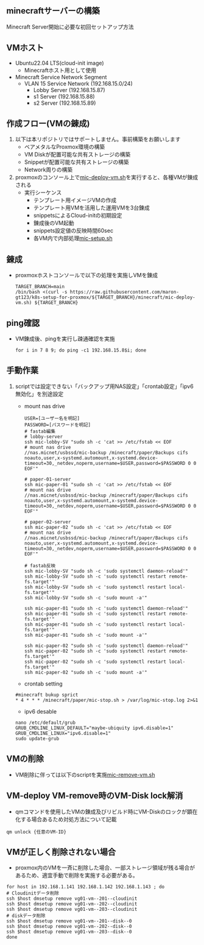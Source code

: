 ##  minecraftサーバーの構築
Minecraft Server開始に必要な初回セットアップ方法

## VMホスト<br>
+ Ubuntu22.04 LTS(cloud-init image)<br>
  + Minecraftホスト用として使用<br>
+ Minecraft Service Network Segment<br>
  + VLAN 15 Service Network (192.168.15.0/24)<br>
    + Lobby Server (192.168.15.87)<br>
    + s1 Server (192.168.15.88)<br>
    + s2 Server (192.168.15.89)<br>

## 作成フロー(VMの錬成)<br>
1. 以下は本リポジトリではサポートしません。事前構築をお願いします<br>
    + ベアメタルなProxmox環境の構築
    + VM Diskが配置可能な共有ストレージの構築
    + Snippetが配置可能な共有ストレージの構築
    + Network周りの構築
2. proxmoxのコンソール上で[mic-deploy-vm.sh](https://github.com/maron-gt123/k8s-setup-for-proxmox/blob/main/minecraft/mic-deploy-vm.sh)を実行すると、各種VMが錬成される<br>
    + 実行シーケンス
      + テンプレート用イメージVMの作成
      + テンプレート用VMを活用した運用VMを3台錬成 
      + snippetsによるCloud-initの初期設定
      + 錬成後のVM起動
      + snippets設定値の反映時間60sec
      + 各VM内で内部処理[mic-setup.sh](https://github.com/maron-gt123/k8s-setup-for-proxmox/blob/main/minecraft/minecraft-setup.sh)
      
## 錬成
* proxmoxホストコンソールで以下の処理を実施しVMを錬成

      TARGET_BRANCH=main
      /bin/bash <(curl -s https://raw.githubusercontent.com/maron-gt123/k8s-setup-for-proxmox/${TARGET_BRANCH}/minecraft/mic-deploy-vm.sh) ${TARGET_BRANCH}

##  ping確認
+ VM錬成後、pingを実行し疎通確認を実施

      for i in 7 8 9; do ping -c1 192.168.15.8$i; done 
                  
##  手動作業<br>
1. scriptでは設定できない「バックアップ用NAS設定」「crontab設定」「ipv6無効化」を別途設定
    + mount nas drive
       
          USER=[ユーザー名を明記]
          PASSWORD=[パスワードを明記]
          # fastab編集
          # lobby-server
          ssh mic-lobby-SV "sudo sh -c 'cat >> /etc/fstab << EOF
          # mount nas drive
          //nas.micnet/usbssd/mic-backup /minecraft/paper/Backups cifs noauto,user,x-systemd.automount,x-systemd.device-timeout=30,_netdev,noperm,username=$USER,password=$PASSWORD 0 0
          EOF'"
          
          # paper-01-server
          ssh mic-paper-01 "sudo sh -c 'cat >> /etc/fstab << EOF
          # mount nas drive
          //nas.micnet/usbssd/mic-backup /minecraft/paper/Backups cifs noauto,user,x-systemd.automount,x-systemd.device-timeout=30,_netdev,noperm,username=$USER,password=$PASSWORD 0 0
          EOF'"
          
          # paper-02-server
          ssh mic-paper-02 "sudo sh -c 'cat >> /etc/fstab << EOF
          # mount nas drive
          //nas.micnet/usbssd/mic-backup /minecraft/paper/Backups cifs noauto,user,x-systemd.automount,x-systemd.device-timeout=30,_netdev,noperm,username=$USER,password=$PASSWORD 0 0
          EOF'"
          
          # fastab反映
          ssh mic-lobby-SV "sudo sh -c 'sudo systemctl daemon-reload'"
          ssh mic-lobby-SV "sudo sh -c 'sudo systemctl restart remote-fs.target'"
          ssh mic-lobby-SV "sudo sh -c 'sudo systemctl restart local-fs.target'"
          ssh mic-lobby-SV "sudo sh -c 'sudo mount -a'"
          
          ssh mic-paper-01 "sudo sh -c 'sudo systemctl daemon-reload'"
          ssh mic-paper-01 "sudo sh -c 'sudo systemctl restart remote-fs.target'"
          ssh mic-paper-01 "sudo sh -c 'sudo systemctl restart local-fs.target'"
          ssh mic-paper-01 "sudo sh -c 'sudo mount -a'"
          
          ssh mic-paper-02 "sudo sh -c 'sudo systemctl daemon-reload'"
          ssh mic-paper-02 "sudo sh -c 'sudo systemctl restart remote-fs.target'"
          ssh mic-paper-02 "sudo sh -c 'sudo systemctl restart local-fs.target'"
          ssh mic-paper-02 "sudo sh -c 'sudo mount -a'"
     
    + crontab setting
     ```
     #minecraft bukup sprict
     * 4 * * * /minecraft/paper/mic-stop.sh > /var/log/mic-stop.log 2>&1
     ```
    + ipv6 desable
     ```
    nano /etc/default/grub
    GRUB_CMDLINE_LINUX_DEFAULT="maybe-ubiquity ipv6.disable=1"
    GRUB_CMDLINE_LINUX="ipv6.disable=1"
    sudo update-grub
     ```
## VMの削除
+ VM削除に伴っては以下のscriptを実施[mic-remove-vm.sh](https://github.com/maron-gt123/k8s-setup-for-proxmox/blob/main/minecraft/mic-remove-vm.sh)

## VM-deploy VM-remove時のVM-Disk lock解消
  + qmコマンドを使用したVMの錬成及びリビルド時にVM-Diskのロックが顕在化する場合あるため対処方法について記載<br>
  ```
  qm unlock {任意のVM-ID}
  ```

## VMが正しく削除されない場合
  + proxmox内のVMを一斉に削除した場合、一部ストレージ領域が残る場合があるため、適宜手動で削除を実施する必要がある。
  ```
  for host in 192.168.1.141 192.168.1.142 192.168.1.143 ; do
  # Cloudinitデータ削除
  ssh $host dmsetup remove vg01-vm--201--cloudinit
  ssh $host dmsetup remove vg01-vm--202--cloudinit
  ssh $host dmsetup remove vg01-vm--203--cloudinit
  # diskデータ削除
  ssh $host dmsetup remove vg01-vm--201--disk--0
  ssh $host dmsetup remove vg01-vm--202--disk--0
  ssh $host dmsetup remove vg01-vm--203--disk--0
  done
  ```
